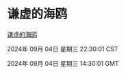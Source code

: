 # 谦虚的海鸥
[谦虚的海鸥](http://219.139.196.164:56308/qxdho/course/base/hotlink/index.php)

2024年 09月 04日 星期三 22:30:01 CST

2024年 09月 04日 星期三 14:30:01 GMT
